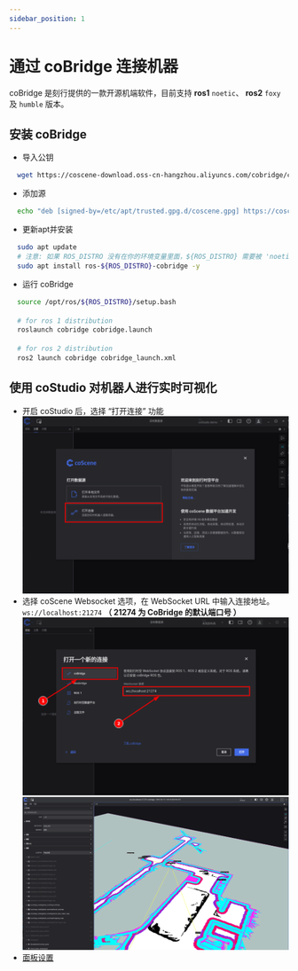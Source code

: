 ```yaml
---
sidebar_position: 1
---
```


# 通过 coBridge 连接机器

coBridge 是刻行提供的一款开源机端软件，目前支持 **ros1** `noetic`、 **ros2** `foxy` 及 `humble` 版本。

## 安装 coBridge
* 导入公钥
```bash
  wget https://coscene-download.oss-cn-hangzhou.aliyuncs.com/cobridge/coscene.gpg && sudo gpg --dearmor -o /etc/apt/trusted.gpg.d/coscene.gpg coscene.gpg
```

* 添加源
```bash
  echo "deb [signed-by=/etc/apt/trusted.gpg.d/coscene.gpg] https://coscene-download.oss-cn-hangzhou.aliyuncs.com/cobridge $(. /etc/os-release && echo $UBUNTU_CODENAME) main" | sudo tee /etc/apt/sources.list.d/cobridge.list
```

* 更新apt并安装
```bash
  sudo apt update
  # 注意: 如果 ROS_DISTRO 没有在你的环境变量里面，${ROS_DISTRO} 需要被 'noetic', 'foxy' or 'humble' 替换
  sudo apt install ros-${ROS_DISTRO}-cobridge -y
```

* 运行 coBridge
```bash
  source /opt/ros/${ROS_DISTRO}/setup.bash
  
  # for ros 1 distribution
  roslaunch cobridge cobridge.launch
  
  # for ros 2 distribution
  ros2 launch cobridge cobridge_launch.xml 
```

## 使用 coStudio 对机器人进行实时可视化
* 开启 coStudio 后，选择 “打开连接” 功能
![打开连接](./img/1-1-open-connection-cn.png)
* 选择 coScene Websocket 选项，在 WebSocket URL 中输入连接地址。`ws://localhost:21274` **（ 21274 为 CoBridge 的默认端口号 ）**
![选择连接](./img/1-2-select-connection-cn.png)
![实时可视化](./img/1-3-realtime-viz-cn.png)
* [面板设置](https://docs.coscene.cn/docs/category/panel)

